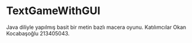 # TextGameWithGUI
Java diliyle yapılmış basit bir metin bazlı macera oyunu. Katılımcılar Okan Kocabaşoğlu 213405043.
